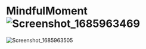 # MindfulMoment![Screenshot_1685963469](https://github.com/chamwithj/MindfulMoment/assets/93605618/f5c848bb-82c8-479b-9a85-df992b968c6e)
![Screenshot_1685963505](https://github.com/chamwithj/MindfulMoment/assets/93605618/4973a5ef-c2f1-46ac-9f95-e5cb84c1b90d)
